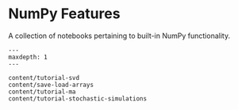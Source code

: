 # NumPy Features

A collection of notebooks pertaining to built-in NumPy functionality.

```{toctree}
---
maxdepth: 1
---

content/tutorial-svd
content/save-load-arrays
content/tutorial-ma
content/tutorial-stochastic-simulations
```
